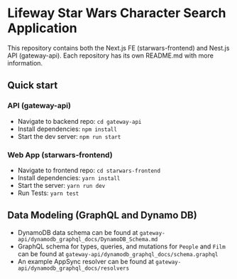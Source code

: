 # Lifeway Star Wars Character Search Application

This repository contains both the Next.js FE (starwars-frontend) and Nest.js API (gateway-api). Each repository has its own README.md with more information.

## Quick start

### API (gateway-api)

- Navigate to backend repo: `cd gateway-api`
- Install dependencies: `npm install`
- Start the dev server: `npm run start`

### Web App (starwars-frontend)

- Navigate to frontend repo: `cd starwars-frontend`
- Install dependencies: `yarn install`
- Start the server: `yarn run dev`
- Run Tests: `yarn test`
  
## Data Modeling (GraphQL and Dynamo DB)

- DynamoDB data schema can be found at `gateway-api/dynamodb_graphql_docs/DynamoDB_Schema.md`
- GraphQL schema for types, queries, and mutations for `People` and `Film` can be found at `gateway-api/dynamodb_graphql_docs/schema.graphql`
- An example AppSync resolver can be found at `gateway-api/dynamodb_graphql_docs/resolvers`
